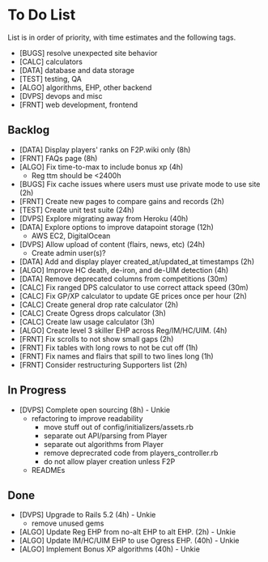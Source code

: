 # To Do List

List is in order of priority, with time estimates and the following tags.

* [BUGS] resolve unexpected site behavior
* [CALC] calculators
* [DATA] database and data storage
* [TEST] testing, QA
* [ALGO] algorithms, EHP, other backend
* [DVPS] devops and misc
* [FRNT] web development, frontend

## Backlog

* [DATA] Display players' ranks on F2P.wiki only (8h)
* [FRNT] FAQs page (8h)
* [ALGO] Fix time-to-max to include bonus xp (4h)
  * Reg ttm should be <2400h
* [BUGS] Fix cache issues where users must use private mode to use site (2h)
* [FRNT] Create new pages to compare gains and records (2h)
* [TEST] Create unit test suite (24h)
* [DVPS] Explore migrating away from Heroku (40h)
* [DATA] Explore options to improve datapoint storage (12h)
  * AWS EC2, DigitalOcean
* [DVPS] Allow upload of content (flairs, news, etc) (24h)
  * Create admin user(s)?
* [DATA] Add and display player created_at/updated_at timestamps (2h)
* [ALGO] Improve HC death, de-iron, and de-UIM detection (4h)
* [DATA] Remove deprecated columns from competitions (30m)
* [CALC] Fix ranged DPS calculator to use correct attack speed (30m)
* [CALC] Fix GP/XP calculator to update GE prices once per hour (2h)
* [CALC] Create general drop rate calculator (2h)
* [CALC] Create Ogress drops calculator (3h)
* [CALC] Create law usage calculator (3h)
* [ALGO] Create level 3 skiller EHP across Reg/IM/HC/UIM. (4h)
* [FRNT] Fix scrolls to not show small gaps (2h)
* [FRNT] Fix tables with long rows to not be cut off (1h)
* [FRNT] Fix names and flairs that spill to two lines long (1h)
* [FRNT] Consider restructuring Supporters list (2h)

## In Progress

* [DVPS] Complete open sourcing (8h) - Unkie
  * refactoring to improve readability
    * move stuff out of config/initializers/assets.rb
    * separate out API/parsing from Player
    * separate out algorithms from Player
    * remove deprecrated code from players_controller.rb
    * do not allow player creation unless F2P
  * READMEs

## Done

* [DVPS] Upgrade to Rails 5.2 (4h) - Unkie
  * remove unused gems
* [ALGO] Update Reg EHP from no-alt EHP to alt EHP. (2h) - Unkie
* [ALGO] Update IM/HC/UIM EHP to use Ogress EHP. (40h) - Unkie
* [ALGO] Implement Bonus XP algorithms (40h) - Unkie
